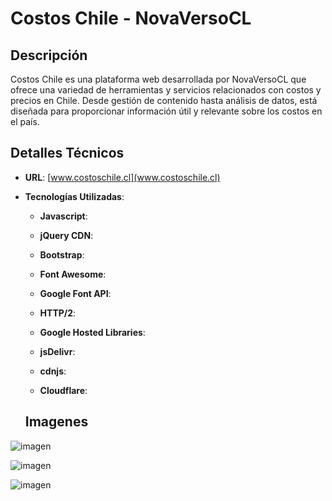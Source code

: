 # Costos Chile - NovaVersoCL

## Descripción

Costos Chile es una plataforma web desarrollada por NovaVersoCL que ofrece una variedad de herramientas y servicios relacionados con costos y precios en Chile. Desde gestión de contenido hasta análisis de datos, está diseñada para proporcionar información útil y relevante sobre los costos en el país.



## Detalles Técnicos

- **URL**: [www.costoschile.cl](www.costoschile.cl)
- **Tecnologías Utilizadas**:

  - **Javascript**: 
  - **jQuery CDN**: 
  - **Bootstrap**: 
  - **Font Awesome**: 
  - **Google Font API**: 
  - **HTTP/2**: 
  - **Google Hosted Libraries**: 
  - **jsDelivr**: 
  - **cdnjs**: 

  - **Cloudflare**: 


  ## Imagenes


![imagen](https://github.com/Novaversocl/CostosChile/assets/95386670/c1f80f7a-a061-437d-a554-af435259890f)

  ![imagen](https://github.com/Novaversocl/CostosChile/assets/95386670/ae81e12e-9db3-48f7-aab8-7fa955f3dc59)

 ![imagen](https://github.com/Novaversocl/CostosChile/assets/95386670/853cdae0-9dda-4c2e-b7c0-eb8a9d624395)



